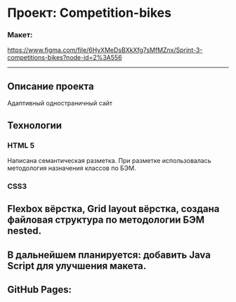 # Проект: Сompetition-bikes

### Макет: 
https://www.figma.com/file/6HyXMeDsBXkXfg7sMfMZnx/Sprint-3-competitions-bikes?node-id=2%3A556

---

## Описание проекта
Адаптивный одностраничный сайт


## Технологии
### HTML 5
Написана семантическая разметка.
При разметке использовалась методология назначения классов по БЭМ.
### CSS3
Flexbox вёрстка, Grid layout вёрстка, создана файловая структура по методологии БЭМ nested.
---
В дальнейшем планируется: добавить Java Script для улучшения макета.
---

## GitHub Pages:

### 
